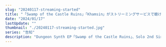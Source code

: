```yaml
---
slug: "20240117-streaming-started"
title: "「Swamp of the Castle Ruins」「Khamsin」がストリーミングサービスで聴けるようになりました"
date: "2024/01/17"
lastUpdate: ""
thumbnail: "./20240117-streaming-started.jpg"
series: "告知"
description: "Dungeon Synth EP「Swamp of the Castle Ruins」、Solo 2nd Single「Khamsin」の配信を開始しました。"
---
```

